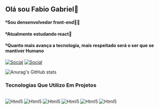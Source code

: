 

## Olá sou Fabio Gabriel👋
#### ºSou densenvolvedor front-end👨‍💻
#### ºAtualmente estudando react🚀
#### ºQuanto mais avança a tecnologia, mais respeitado será o ser que se mantiver Humano

[![Social](https://img.shields.io/badge/LinkedIn-0077B5?style=for-the-badge&logo=linkedin&logoColor=white)](https://www.linkedin.com/in/f%C3%A1bio-gabriel-774bb4249/)
[![Social](https://img.shields.io/badge/Instagram-E4405F?style=for-the-badge&logo=instagram&logoColor=white)](https://www.instagram.com/bielbarrs/)

![Anurag's GitHub stats](https://github-readme-stats.vercel.app/api?username=FGabriel0&show_icons=true&theme=dark)

### Tecnologias Que Utilizo Em Projetos
<div style="display: inline_block"><br/>
<img aling="center" alt="Html5" src="https://img.shields.io/badge/HTML5-E34F26?style=for-the-badge&logo=html5&logoColor=white"/>
<img aling="center" alt="Html5" src="https://img.shields.io/badge/CSS3-1572B6?style=for-the-badge&logo=css3&logoColor=white"/>
<img aling="center" alt="Html5" src="https://img.shields.io/badge/JavaScript-F7DF1E?style=for-the-badge&logo=javascript&logoColor=black"/>
<img aling="center" alt="Html5" src="https://img.shields.io/badge/React-20232A?style=for-the-badge&logo=react&logoColor=61DAFB"/>
<img aling="center" alt="Html5" src="https://img.shields.io/badge/Vue.js-35495E?style=for-the-badge&logo=vue.js&logoColor=4FC08D"/>
<img aling="center" alt="Html5" src="https://img.shields.io/badge/Node.js-43853D?style=for-the-badge&logo=node.js&logoColor=white"/>
</div>
<br/>
 

